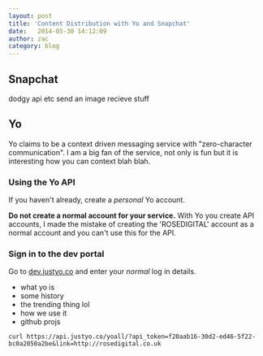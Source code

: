 ```yaml
---
layout: post
title: 'Content Distribution with Yo and Snapchat'
date:   2014-05-30 14:12:09
author: zac
category: blog
---
```


## Snapchat

dodgy api etc
send an image
recieve stuff

## Yo

Yo claims to be a context driven messaging service with "zero-character communication". I am a big fan of the service, not only is fun but it is interesting how you can context blah blah. 

### Using the Yo API

If you haven't already, create a _personal_ Yo account.

**Do not create a normal account for your service.** With Yo you create API accounts, I made the mistake of creating the 'ROSEDIGITAL' account as a normal account and you can't use this for the API.

### Sign in to the dev portal

Go to [dev.justyo.co](http://dev.justyo.co/) and enter your _normal_ log in details.

+ what yo is
+ some history
+ the trending thing lol
+ how we use it
+ github projs

```
curl https://api.justyo.co/yoall/?api_token=f20aab16-30d2-ed46-5f22-bc0a2050a2be&link=http://rosedigital.co.uk
```